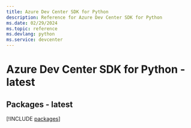 ```yaml
---
title: Azure Dev Center SDK for Python
description: Reference for Azure Dev Center SDK for Python
ms.date: 02/29/2024
ms.topic: reference
ms.devlang: python
ms.service: devcenter
---
```

# Azure Dev Center SDK for Python - latest
## Packages - latest
[!INCLUDE [packages](dev-center-index.md)]